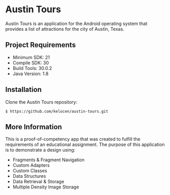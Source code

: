 # Austin Tours
Austin Tours is an application for the Android operating system that provides a list of attractions for the city of Austin, Texas.

## Project Requirements
* Minimum SDK: 21
* Compile SDK: 30
* Build Tools: 30.0.2
* Java Version: 1.8

## Installation
Clone the Austin Tours repository:

`$ https://github.com/kelocen/austin-tours.git`

## More Information
This is a proof-of-competency app that was created to fulfill the requirements of an educational assignment. The purpose of this application is to demonstrate a design using:
* Fragments & Fragment Navigation
* Custom Adapters
* Custom Classes
* Data Structures
* Data Retrieval & Storage
* Multiple Density Image Storage
